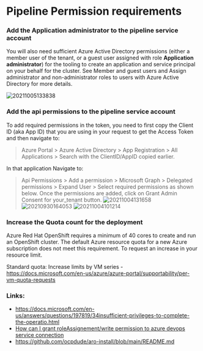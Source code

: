 # Pipeline Permission requirements 

### Add the Application administrator to the pipeline service account
You will also need sufficient Azure Active Directory permissions (either a member user of the tenant, or a guest user assigned with role **Application administrator**) for the tooling to create an application and service principal on your behalf for the cluster. See Member and guest users and Assign administrator and non-administrator roles to users with Azure Active Directory for more details.

![20211005133838](https://i.imgur.com/Ishg5La.png)

### Add the api permissions to the pipeline service account 
To add required permissions in the token, you need to first copy the Client ID (aka App ID) that you are using in your request to get the Access Token and then navigate to:

> Azure Portal > Azure Active Directory > App Registration > All Applications > Search with the ClientID/AppID copied earlier.

In that application Navigate to:

> Api Permissions > Add a permission > Microsoft Graph > Delegated permissions > Expand User > Select required permissions as shown below. Once the permissions are added, click on Grant Admin Consent for your_tenant button.
![20211004131658](https://i.imgur.com/fXiMo7j.png)
![20210930164053](https://i.imgur.com/bvdUN10.png)
![20211004101214](https://i.imgur.com/ZewBVap.png)

### Increase the Quota count for the deployment 

Azure Red Hat OpenShift requires a minimum of 40 cores to create and run an OpenShift cluster. The default Azure resource quota for a new Azure subscription does not meet this requirement. To request an increase in your resource limit.

Standard quota: Increase limits by VM series - https://docs.microsoft.com/en-us/azure/azure-portal/supportability/per-vm-quota-requests

### Links:
* https://docs.microsoft.com/en-us/answers/questions/197819/34insufficient-privileges-to-complete-the-operatio.html
* [How can I grant roleAssignement/write permission to azure devops service connection](https://stackoverflow.com/questions/55593312/how-can-i-grant-roleassignement-write-permission-to-azure-devops-service-connect)
* https://github.com/ocpdude/aro-install/blob/main/README.md
